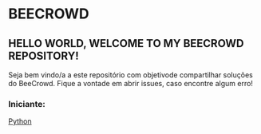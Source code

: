 # BEECROWD
## HELLO WORLD, WELCOME TO MY BEECROWD REPOSITORY!

Seja bem vindo/a a este repositório com objetivode compartilhar soluções do BeeCrowd. Fique a vontade em abrir issues, caso encontre algum erro!

### Iniciante:
[Python]('')
